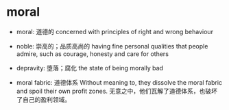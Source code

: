 # moral

- moral: 道德的 concerned with principles of right and wrong behaviour
- noble: 崇高的；品质高尚的 having fine personal qualities that people admire, such as courage, honesty and care for others
- depravity: 堕落；腐化 the state of being morally bad

- moral fabric: 道德体系 Without meaning to, they dissolve the moral fabric and spoil their own profit zones. 无意之中，他们瓦解了道德体系，也破坏了自己的盈利领域。
